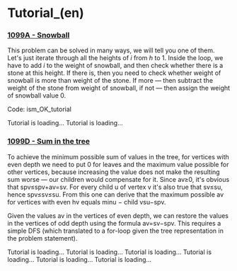 # Tutorial_(en)


### [1099A - Snowball](https://codeforces.com/contest/1099/problem/A "Codeforces Round 530 (Div. 2)")

This problem can be solved in many ways, we will tell you one of them. Let's just iterate through all the heights of $i$ from $h$ to $1$. Inside the loop, we have to add $i$ to the weight of snowball, and then check whether there is a stone at this height. If there is, then you need to check whether weight of snowball is more than weight of the stone. If more — then subtract the weight of the stone from weight of snowball, if not — then assign the weight of snowball value 0. 

Code: ism_OK_tutorial

 Tutorial is loading... Tutorial is loading... 
### [1099D - Sum in the tree](https://codeforces.com/contest/1099/problem/D "Codeforces Round 530 (Div. 2)")

To achieve the minimum possible sum of values in the tree, for vertices with even depth we need to put 0 for leaves and the maximum value possible for other vertices, because increasing the value does not make the resulting sum worse — our children would compensate for it. Since av≥0, it's obvious that spv≤spv+av=sv. For every child u of vertex v it's also true that sv≤su, hence spv≤sv≤su. From this one can derive that the maximum possible av for vertices with even hv equals minu − child vsu−spv.

Given the values av in the vertices of even depth, we can restore the values in the vertices of odd depth using the formula av=sv−spv. This requires a simple DFS (which translated to a for-loop given the tree representation in the problem statement).

 Tutorial is loading... Tutorial is loading... Tutorial is loading... Tutorial is loading... Tutorial is loading... Tutorial is loading...